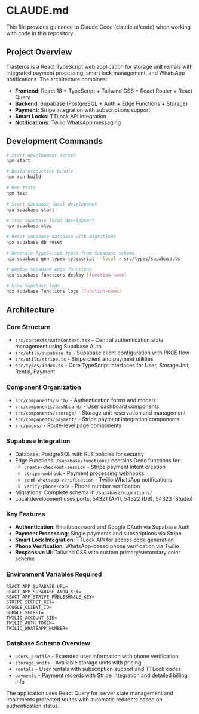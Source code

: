 # CLAUDE.md

This file provides guidance to Claude Code (claude.ai/code) when working with code in this repository.

## Project Overview

Trasteros is a React TypeScript web application for storage unit rentals with integrated payment processing, smart lock management, and WhatsApp notifications. The architecture combines:

- **Frontend**: React 18 + TypeScript + Tailwind CSS + React Router + React Query
- **Backend**: Supabase (PostgreSQL + Auth + Edge Functions + Storage)
- **Payment**: Stripe integration with subscriptions support
- **Smart Locks**: TTLock API integration
- **Notifications**: Twilio WhatsApp messaging

## Development Commands

```bash
# Start development server
npm start

# Build production bundle
npm run build

# Run tests
npm test

# Start Supabase local development
npx supabase start

# Stop Supabase local development
npx supabase stop

# Reset Supabase database with migrations
npx supabase db reset

# Generate TypeScript types from Supabase schema
npx supabase gen types typescript --local > src/types/supabase.ts

# Deploy Supabase edge functions
npx supabase functions deploy [function-name]

# View Supabase logs
npx supabase functions logs [function-name]
```

## Architecture

### Core Structure
- `src/contexts/AuthContext.tsx` - Central authentication state management using Supabase Auth
- `src/utils/supabase.ts` - Supabase client configuration with PKCE flow
- `src/utils/stripe.ts` - Stripe client and payment utilities
- `src/types/index.ts` - Core TypeScript interfaces for User, StorageUnit, Rental, Payment

### Component Organization
- `src/components/auth/` - Authentication forms and modals
- `src/components/dashboard/` - User dashboard components
- `src/components/storage/` - Storage unit reservation and management
- `src/components/payment/` - Stripe payment integration components
- `src/pages/` - Route-level page components

### Supabase Integration
- Database: PostgreSQL with RLS policies for security
- Edge Functions: `/supabase/functions/` contains Deno functions for:
  - `create-checkout-session` - Stripe payment intent creation
  - `stripe-webhook` - Payment processing webhooks  
  - `send-whatsapp-verification` - Twilio WhatsApp notifications
  - `verify-phone-code` - Phone number verification
- Migrations: Complete schema in `/supabase/migrations/`
- Local development uses ports: 54321 (API), 54322 (DB), 54323 (Studio)

### Key Features
- **Authentication**: Email/password and Google OAuth via Supabase Auth
- **Payment Processing**: Single payments and subscriptions via Stripe
- **Smart Lock Integration**: TTLock API for access code generation
- **Phone Verification**: WhatsApp-based phone verification via Twilio
- **Responsive UI**: Tailwind CSS with custom primary/secondary color scheme

### Environment Variables Required
```
REACT_APP_SUPABASE_URL=
REACT_APP_SUPABASE_ANON_KEY=
REACT_APP_STRIPE_PUBLISHABLE_KEY=
STRIPE_SECRET_KEY=
GOOGLE_CLIENT_ID=
GOOGLE_SECRET=
TWILIO_ACCOUNT_SID=
TWILIO_AUTH_TOKEN=
TWILIO_WHATSAPP_NUMBER=
```

### Database Schema Overview
- `users_profile` - Extended user information with phone verification
- `storage_units` - Available storage units with pricing
- `rentals` - User rentals with subscription support and TTLock codes
- `payments` - Payment records with Stripe integration and detailed billing info

The application uses React Query for server state management and implements protected routes with automatic redirects based on authentication status.
